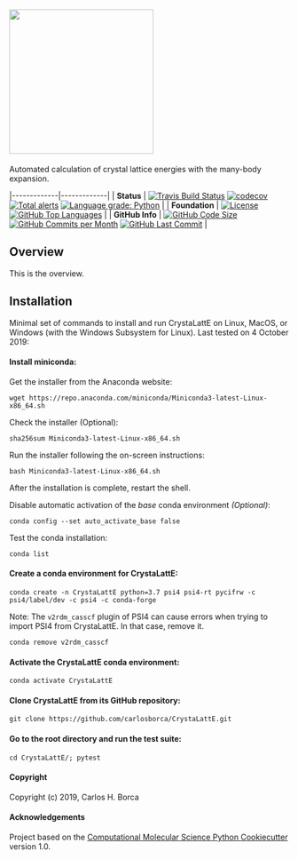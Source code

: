 # <img align="center" src="https://github.com/carlosborca/CrystaLattE/blob/master/media/logo/Logo.png" height=260>

Automated calculation of crystal lattice energies with the many-body expansion.

|-------------|-------------|
| **Status** | [![Travis Build Status](https://travis-ci.com/carlosborca/CrystaLattE.svg?branch=master)](https://travis-ci.org/carlosborca/CrystaLattE) [![codecov](https://codecov.io/gh/carlosborca/CrystaLattE/branch/master/graph/badge.svg)](https://codecov.io/gh/carlosborca/CrystaLattE/branch/master) [![Total alerts](https://img.shields.io/lgtm/alerts/g/carlosborca/CrystaLattE.svg?logo=lgtm&logoWidth=18)](https://lgtm.com/projects/g/carlosborca/CrystaLattE/alerts/) [![Language grade: Python](https://img.shields.io/lgtm/grade/python/g/carlosborca/CrystaLattE.svg?logo=lgtm&logoWidth=18)](https://lgtm.com/projects/g/carlosborca/CrystaLattE/context:python) |
| **Foundation** | [![License](https://img.shields.io/github/license/carlosborca/CrystaLattE.svg)](https://opensource.org/licenses/LGPL-3.0) [![GitHub Top Languages](https://img.shields.io/github/languages/top/carlosborca/CrystaLattE)](https://github.com/carlosborca/CrystaLattE/) |
| **GitHub Info** | [![GitHub Code Size](https://img.shields.io/github/languages/code-size/carlosborca/CrystaLattE)](https://github.com/carlosborca/CrystaLattE/) [![GitHub Commits per Month](https://img.shields.io/github/commit-activity/m/carlosborca/CrystaLattE)](https://github.com/carlosborca/CrystaLattE/) [![GitHub Last Commit](https://img.shields.io/github/last-commit/carlosborca/CrystaLattE)](https://github.com/carlosborca/CrystaLattE/) |

## Overview

This is the overview.

## Installation

Minimal set of commands to install and run CrystaLattE on Linux, MacOS, or Windows (with the Windows Subsystem for Linux). Last tested on 4 October 2019:

#### Install miniconda:

Get the installer from the Anaconda website:

```
wget https://repo.anaconda.com/miniconda/Miniconda3-latest-Linux-x86_64.sh
```

Check the installer (Optional):

```
sha256sum Miniconda3-latest-Linux-x86_64.sh
```

Run the installer following the on-screen instructions:

```
bash Miniconda3-latest-Linux-x86_64.sh
```

After the installation is complete, restart the shell.

Disable automatic activation of the _base_ conda environment _(Optional)_:

```
conda config --set auto_activate_base false
```

Test the conda installation:

```
conda list
```

#### Create a conda environment for CrystaLattE:

```
conda create -n CrystaLattE python=3.7 psi4 psi4-rt pycifrw -c psi4/label/dev -c psi4 -c conda-forge
```

Note: The `v2rdm_casscf` plugin of PSI4 can cause errors when trying to import PSI4 from CrystaLattE. In that case, remove it.

```
conda remove v2rdm_casscf
```

#### Activate the CrystaLattE conda environment:

```
conda activate CrystaLattE
```

#### Clone CrystaLattE from its GitHub repository:

```
git clone https://github.com/carlosborca/CrystaLattE.git
```

#### Go to the root directory and run the test suite:

```
cd CrystaLattE/; pytest
```


#### Copyright

Copyright (c) 2019, Carlos H. Borca


#### Acknowledgements
 
Project based on the 
[Computational Molecular Science Python Cookiecutter](https://github.com/molssi/cookiecutter-cms) version 1.0.

